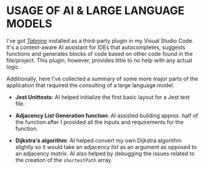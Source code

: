 # USAGE OF AI & LARGE LANGUAGE MODELS

I've got _[Tabnine](https://www.tabnine.com/ "Tabnine Homepage")_ installed as a third-party plugin in my Visual Studio Code. It's a context-aware AI assistant for IDEs that autocompletes, suggests functions and generates blocks of code based on other code found in the file/project. This plugin, however, provides little to no help with any actual logic.

Additionally, here I've collected a summary of some more major parts of the application that required the consulting of a large language model.

- **Jest Unittests**: AI helped initialize the first basic layout for a Jest test file.

- **Adjacency List Generation function**: AI assisted building approx. half of the function after I provided all the inputs and requirements for the function.

- **Dijkstra's algorithm**: AI helped convert my own Dijkstra algorithm slightly so it would take an adjacency _list_ as an argument as opposed to an adjacency _matrix_. AI also helped by debugging the issues related to the creation of the `shortestPath` array.
